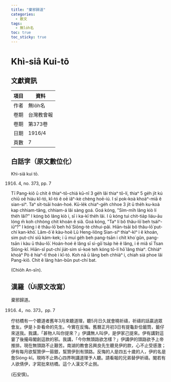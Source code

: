 ```yaml
---
title: "棄邪歸道"
categories:
  - 散文
tags:
  - 無lo̍h名
toc: true
toc_sticky: true
---
```


# Khì-siâ Kui-tō

## 文獻資訊

| 項目 | 資料 |
|---|---|
| 作者 | 無lo̍h名 |
| 卷期 | 台灣教會報 |
| 卷期 | 第373卷 |
| 日期 | 1916/4 |
| 頁數 | 7 |

## 白話字（原文數位化）

Khì-siâ kui tō.

1916. 4, no. 373, pp. 7

Tī Pang-kiô ū chi̍t ê thiaⁿ-tō-chiá kū-nî 3 ge̍h lâi thiaⁿ tō-lí, thiaⁿ 5 ge̍h ji̍t kú chiū oē hiáu kî-tó, kî-tó ê oē iâⁿ-kè chèng hoē-iú. I sī pok-koà khoàⁿ-miā ê sian-siⁿ. Taⁿ si̍t-tsāi hoán-hoé. Kū-le̍k chiaⁿ-ge̍h chhoe 3 ji̍t ū the̍h ku-koà kap chhiam-tâng, chhiam-á lâi sàng goá. Goá kóng, "Sím-mi̍h lâng kiò lí the̍h lâi?" I kóng bô lâng kiò i, sī i ka-kī the̍h lâi. I ū kóng tuì chit-tia̍p liáu-āu lóng m̄ koh chhòng chit khoán ê siâ. Goá kóng, "Taⁿ lí bô thâu-lō͘ beh tsáiⁿ-iūⁿ?" I kóng i ê thâu-lō͘ beh hō͘ Siōng-tè chhui-pâi. Hiān-tsāi bô thâu-lō͘ put-chí kan-khó͘. Lâm-ô͘ ê kàu-hoē Lū Heng-liông Sian-siⁿ thiaⁿ-kìⁿ i ê khoán, sim put-chí siū kám-kek; i ū muí ge̍h beh pang-tsān i chi̍t kho͘ gûn, pang-tsān i kàu ū thâu-lō͘. Hoán-hoé ê lâng sī sì-gō͘ tsa̍p hè ê lâng, i ê miâ sī Tsan Sióng-kî. Hiān-sî put-chí jia̍t-sim sì-koè teh kóng tō-lí hō͘ lâng thiaⁿ. Chhiáⁿ khoàⁿ Pò ê hiaⁿ-tī thoè i kî-tó. Koh nā ū lâng beh chhiàⁿ i, chiah siá phoe lâi Pang-kiô. Chit ê lâng hàn-bûn put-chí bat.

(Chio̍h An-sīn).

## 漢羅（Ùi原文改寫）

棄邪歸道。

1916. 4，no. 373，pp. 7

佇枋橋有一个聽道者舊年3月來聽道理，聽5月日久就會曉祈禱，祈禱的話贏過眾會友。伊是卜卦看命的先生。今實在反悔。舊曆正月初3日有提龜卦佮籤筒，籤仔來送我。我講，「甚物人叫你提來？」伊講無人叫伊，是伊家己提來。伊有講對這霎了後攏毋閣創這款的邪。我講，「今你無頭路欲怎樣？」伊講伊的頭路欲予上帝推排。現在無頭路不止艱苦。南湖的教會呂興良先生聽見伊的款，心不止受感激；伊有每月欲幫贊伊一箍銀，幫贊伊到有頭路。反悔的人是四五十歲的人，伊的名是詹Sióng-kî。現時不止熱心四界咧講道理予人聽。請看報的兄弟替伊祈禱。閣若有人欲倩伊，才寫批來枋橋。這个人漢文不止捌。

(石安慎)。
